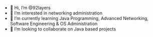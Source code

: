 - 👋 Hi, I’m @92layers
- 👀 I’m interested in networking administration
- 🌱 I’m currently learning Java Programming, Advanced Networking, Software Engineering & OS Administration
- 💞️ I’m looking to collaborate on Java based projects
